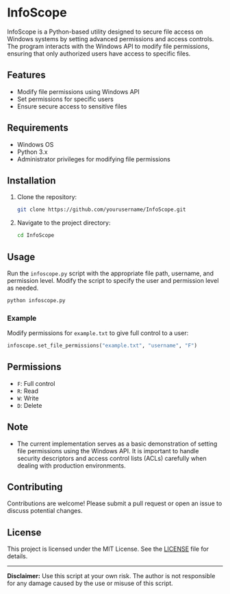 # InfoScope

InfoScope is a Python-based utility designed to secure file access on Windows systems by setting advanced permissions and access controls. The program interacts with the Windows API to modify file permissions, ensuring that only authorized users have access to specific files.

## Features

- Modify file permissions using Windows API
- Set permissions for specific users
- Ensure secure access to sensitive files

## Requirements

- Windows OS
- Python 3.x
- Administrator privileges for modifying file permissions

## Installation

1. Clone the repository:
   ```bash
   git clone https://github.com/yourusername/InfoScope.git
   ```
2. Navigate to the project directory:
   ```bash
   cd InfoScope
   ```

## Usage

Run the `infoscope.py` script with the appropriate file path, username, and permission level. Modify the script to specify the user and permission level as needed.

```bash
python infoscope.py
```

### Example

Modify permissions for `example.txt` to give full control to a user:

```python
infoscope.set_file_permissions("example.txt", "username", "F")
```

## Permissions

- `F`: Full control
- `R`: Read
- `W`: Write
- `D`: Delete

## Note

- The current implementation serves as a basic demonstration of setting file permissions using the Windows API. It is important to handle security descriptors and access control lists (ACLs) carefully when dealing with production environments.

## Contributing

Contributions are welcome! Please submit a pull request or open an issue to discuss potential changes.

## License

This project is licensed under the MIT License. See the [LICENSE](LICENSE) file for details.

---

**Disclaimer:** Use this script at your own risk. The author is not responsible for any damage caused by the use or misuse of this script.